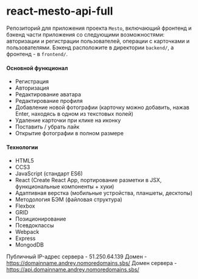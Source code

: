 # react-mesto-api-full
Репозиторий для приложения проекта `Mesto`, включающий фронтенд и бэкенд части приложения со следующими возможностями: авторизации и регистрации пользователей, операции с карточками и пользователями. Бэкенд расположите в директории `backend/`, а фронтенд - в `frontend/`. 

#### Основной функционал
+ Регистрация
+ Авторизация
+ Редактирование аватара
+ Редактирование профиля
+ Добавление новой фотографии (карточку можно добавить, нажав Enter, находясь в одном из текстовых полей)
+ Удаление карточки при клике на иконку
+ Поставить / убрать лайк
+ Открытие фотографии в полном размере

#### Технологии
+ HTML5
+ CCS3
+ JavaScript (стандарт ES6)
+ React (Create React App, портирование разметки в JSX, функциональные компоненты + хуки)
+ Адаптивная верстка (мобильные устройства, планшеты, десктопы)
+ Методология БЭМ (файловая структура)
+ Flexbox
+ GRID
+ Позиционирование
+ Псевдоклассы
+ Webpack
+ Express
+ MongodDB
  
Публичный IP-адрес сервера - 51.250.64.139 Домен - https://domainname.andrey.nomoredomains.sbs/ Домен сервера -   https://api.domainname.andrey.nomoredomains.sbs/
